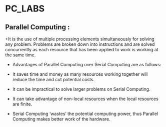 # PC_LABS
## Parallel Computing : 
+It is the use of multiple processing elements simultaneously for solving any problem. Problems are broken down into instructions and are solved concurrently as each resource that has been applied to work is working at the same time. 

+ Advantages of Parallel Computing over Serial Computing are as follows: 

+ It saves time and money as many resources working together will reduce the time and cut potential costs. 
+ It can be impractical to solve larger problems on Serial Computing. 
+ It can take advantage of non-local resources when the local resources are finite. 
+ Serial Computing ‘wastes’ the potential computing power, thus Parallel Computing makes better work of the hardware. 
